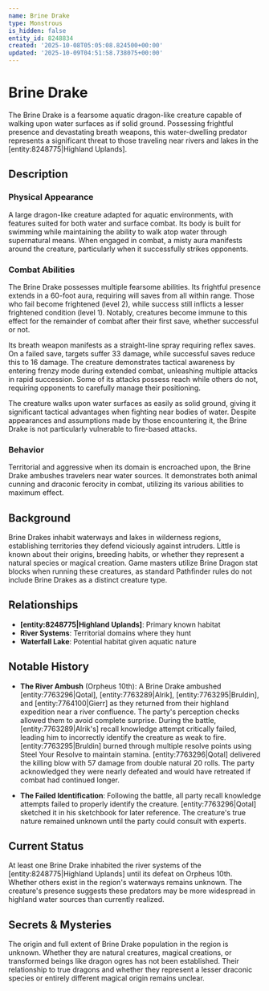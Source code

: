 ```yaml
---
name: Brine Drake
type: Monstrous
is_hidden: false
entity_id: 8248834
created: '2025-10-08T05:05:08.824500+00:00'
updated: '2025-10-09T04:51:58.738075+00:00'
---
```


# Brine Drake

The Brine Drake is a fearsome aquatic dragon-like creature capable of walking upon water surfaces as if solid ground. Possessing frightful presence and devastating breath weapons, this water-dwelling predator represents a significant threat to those traveling near rivers and lakes in the [entity:8248775|Highland Uplands].

## Description

### Physical Appearance

A large dragon-like creature adapted for aquatic environments, with features suited for both water and surface combat. Its body is built for swimming while maintaining the ability to walk atop water through supernatural means. When engaged in combat, a misty aura manifests around the creature, particularly when it successfully strikes opponents.

### Combat Abilities

The Brine Drake possesses multiple fearsome abilities. Its frightful presence extends in a 60-foot aura, requiring will saves from all within range. Those who fail become frightened (level 2), while success still inflicts a lesser frightened condition (level 1). Notably, creatures become immune to this effect for the remainder of combat after their first save, whether successful or not.

Its breath weapon manifests as a straight-line spray requiring reflex saves. On a failed save, targets suffer 33 damage, while successful saves reduce this to 16 damage. The creature demonstrates tactical awareness by entering frenzy mode during extended combat, unleashing multiple attacks in rapid succession. Some of its attacks possess reach while others do not, requiring opponents to carefully manage their positioning.

The creature walks upon water surfaces as easily as solid ground, giving it significant tactical advantages when fighting near bodies of water. Despite appearances and assumptions made by those encountering it, the Brine Drake is not particularly vulnerable to fire-based attacks.

### Behavior

Territorial and aggressive when its domain is encroached upon, the Brine Drake ambushes travelers near water sources. It demonstrates both animal cunning and draconic ferocity in combat, utilizing its various abilities to maximum effect.

## Background

Brine Drakes inhabit waterways and lakes in wilderness regions, establishing territories they defend viciously against intruders. Little is known about their origins, breeding habits, or whether they represent a natural species or magical creation. Game masters utilize Brine Dragon stat blocks when running these creatures, as standard Pathfinder rules do not include Brine Drakes as a distinct creature type.

## Relationships

- **[entity:8248775|Highland Uplands]**: Primary known habitat
- **River Systems**: Territorial domains where they hunt
- **Waterfall Lake**: Potential habitat given aquatic nature

## Notable History

- **The River Ambush** (Orpheus 10th): A Brine Drake ambushed [entity:7763296|Qotal], [entity:7763289|Alrik], [entity:7763295|Bruldin], and [entity:7764100|Gierr] as they returned from their highland expedition near a river confluence. The party's perception checks allowed them to avoid complete surprise. During the battle, [entity:7763289|Alrik's] recall knowledge attempt critically failed, leading him to incorrectly identify the creature as weak to fire. [entity:7763295|Bruldin] burned through multiple resolve points using Steel Your Resolve to maintain stamina. [entity:7763296|Qotal] delivered the killing blow with 57 damage from double natural 20 rolls. The party acknowledged they were nearly defeated and would have retreated if combat had continued longer.

- **The Failed Identification**: Following the battle, all party recall knowledge attempts failed to properly identify the creature. [entity:7763296|Qotal] sketched it in his sketchbook for later reference. The creature's true nature remained unknown until the party could consult with experts.

## Current Status

At least one Brine Drake inhabited the river systems of the [entity:8248775|Highland Uplands] until its defeat on Orpheus 10th. Whether others exist in the region's waterways remains unknown. The creature's presence suggests these predators may be more widespread in highland water sources than currently realized.

## Secrets & Mysteries

The origin and full extent of Brine Drake population in the region is unknown. Whether they are natural creatures, magical creations, or transformed beings like dragon ogres has not been established. Their relationship to true dragons and whether they represent a lesser draconic species or entirely different magical origin remains unclear.
